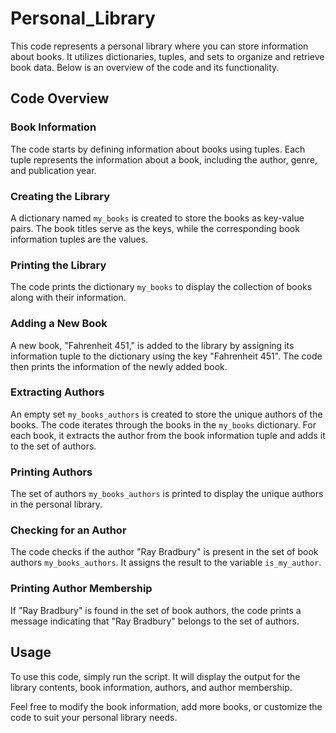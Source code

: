 # Personal_Library

This code represents a personal library where you can store information about books. It utilizes dictionaries, tuples, and sets to organize and retrieve book data. Below is an overview of the code and its functionality.

## Code Overview

### Book Information

The code starts by defining information about books using tuples. Each tuple represents the information about a book, including the author, genre, and publication year.

### Creating the Library

A dictionary named `my_books` is created to store the books as key-value pairs. The book titles serve as the keys, while the corresponding book information tuples are the values.

### Printing the Library

The code prints the dictionary `my_books` to display the collection of books along with their information.

### Adding a New Book

A new book, "Fahrenheit 451," is added to the library by assigning its information tuple to the dictionary using the key "Fahrenheit 451". The code then prints the information of the newly added book.

### Extracting Authors

An empty set `my_books_authors` is created to store the unique authors of the books. The code iterates through the books in the `my_books` dictionary. For each book, it extracts the author from the book information tuple and adds it to the set of authors.

### Printing Authors

The set of authors `my_books_authors` is printed to display the unique authors in the personal library.

### Checking for an Author

The code checks if the author "Ray Bradbury" is present in the set of book authors `my_books_authors`. It assigns the result to the variable `is_my_author`.

### Printing Author Membership

If "Ray Bradbury" is found in the set of book authors, the code prints a message indicating that "Ray Bradbury" belongs to the set of authors.

## Usage

To use this code, simply run the script. It will display the output for the library contents, book information, authors, and author membership.

Feel free to modify the book information, add more books, or customize the code to suit your personal library needs.
